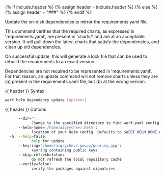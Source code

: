 {% if include.header %}
{% assign header = include.header %}
{% else %}
{% assign header = "###" %}
{% endif %}

Update the on-disk dependencies to mirror the requirements.yaml file.

This command verifies that the required charts, as expressed in 'requirements.yaml',
are present in 'charts/' and are at an acceptable version. It will pull down
the latest charts that satisfy the dependencies, and clean up old dependencies.

On successful update, this will generate a lock file that can be used to
rebuild the requirements to an exact version.

Dependencies are not required to be represented in 'requirements.yaml'. For that
reason, an update command will not remove charts unless they are (a) present
in the requirements.yaml file, but (b) at the wrong version.


{{ header }} Syntax

```bash
werf helm dependency update [options]
```

{{ header }} Options

```bash
      --dir='':
            Change to the specified directory to find werf.yaml config
      --helm-home='/home/aigrychev/.helm':
            location of your Helm config. Defaults to $WERF_HELM_HOME or $HELM_HOME
  -h, --help=false:
            help for update
      --keyring='/home/aigrychev/.gnupg/pubring.gpg':
            keyring containing public keys
      --skip-refresh=false:
            do not refresh the local repository cache
      --verify=false:
            verify the packages against signatures
```

